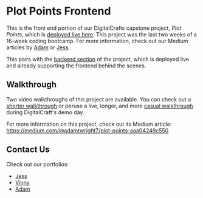 # Plot Points Frontend

This is the front end portion of our DigitalCrafts capstone project, _Plot Points_, which is [deployed live here](https://plotpointsfrontend.onrender.com/). This project was the last two weeks of a 16-week coding bootcamp. For more information, check out our Medium articles by [Adam](https://medium.com/@adamtwright7/plot-points-aaa04249c550) or [Jess](https://medium.com/@jessbecoding/plot-points-ea134ed6b7ab).

This pairs with the [backend section](https://github.com/adamtwright7/capstone-backend) of the project, which is deployed live and already supporting the frontend behind the scenes.

## Walkthrough

Two video walkthroughs of this project are available. You can check out a [shorter walkthrough](https://youtu.be/LqhxF0qSRuo) or peruse a live, longer, and more [casual walkthrough](https://youtu.be/Egn-3iW0Ft0) during DigitalCraft's demo day.

For more information on this project, check out its Medium article: https://medium.com/@adamtwright7/plot-points-aaa04249c550

## Contact Us

Check out our portfolios:

- [Jess](https://www.jessbecoding.com/)
- [Vinny](https://vincents-portfolio.com/)
- [Adam](https://adamtwright7.github.io/)
